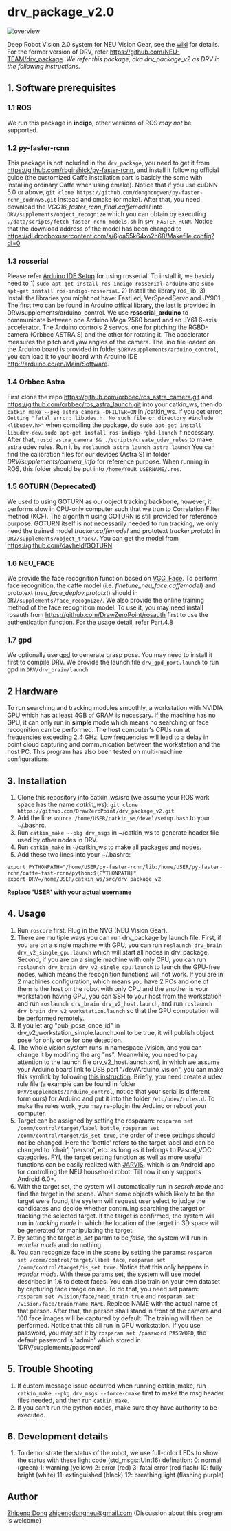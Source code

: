 # drv_package_v2.0

![overview](https://github.com/DrawZeroPoint/drv_package_v2/blob/master/supplements/figures/1.png )

Deep Robot Vision 2.0 system for NEU Vision Gear, see the [wiki](https://github.com/DrawZeroPoint/drv_package_v2/wiki) for details.
For the former version of DRV, refer https://github.com/NEU-TEAM/drv_package. 
*We refer this package, aka drv_package_v2 as DRV in the following instructions.*

## 1. Software prerequisites
### 1.1 ROS
We run this package in **indigo**, other versions of ROS *may not* be supported.

### 1.2 py-faster-rcnn
This package is not included in the `drv_package`, you need to get it from <https://github.com/rbgirshick/py-faster-rcnn>, and install it following official guide (the customized Caffe installation part is basicly the same with installing ordinary Caffe when using cmake). Notice that if you use cuDNN 5.0 or above, `git clone https://github.com/donghongwen/py-faster-rcnn_cudnnv5.git` instead and cmake (or make). 
After that, you need download the *VGG16_faster_rcnn_final.caffemodel*  into `DRV/supplements/object_recognize` which you can obtain by executing `./data/scripts/fetch_faster_rcnn_models.sh` in `$PY_FASTER_RCNN`. Notice that the download address of the model has been changed to https://dl.dropboxusercontent.com/s/6joa55k64xo2h68/Makefile.config?dl=0

### 1.3 rosserial
Please refer [Arduino IDE Setup](http://wiki.ros.org/rosserial_arduino/Tutorials/Arduino%20IDE%20Setup) for using rosserial. To install it, we basicly need to 1) `sudo apt-get install ros-indigo-rosserial-arduino` and `sudo apt-get install ros-indigo-rosserial`. 2) Install the library ros_lib. 3) Install the libraries you might not have: FastLed, VerSpeedServo and JY901. The first two can be found in Arduino offical library, the last is provided in DRV/supplements/arduino_control.
We use **rosserial_arduino** to communicate between one Arduino Mega 2560 board and an JY61 6-axis accelerator. The Arduino controls 2 servos, one for pitching the RGBD-camera (Orbbec ASTRA S) and the other for rotating it. The accelerator measures the pitch and yaw angles of the camera. The .ino file loaded on the Arduino board is provided in folder `$DRV/supplements/arduino_control`, you can load it to your board with Arduino IDE <http://arduino.cc/en/Main/Software>.

### 1.4 Orbbec Astra
First clone the repo https://github.com/orbbec/ros_astra_camera.git and https://github.com/orbbec/ros_astra_launch.git into your catkin_ws, then do `catkin_make --pkg astra_camera -DFILTER=ON` in /catkin_ws.
If you get error: `Getting "fatal error: libudev.h: No such file or directory #include <libudev.h>"` when compiling the package, do `sudo apt-get install libudev-dev`. `sudo apt-get install ros-indigo-rgbd-launch` if necessary.
After that, `roscd astra_camera && ./scripts/create_udev_rules` to make astra udev rules. Run it by `roslaunch astra_launch astra.launch`
You can find the calibration files for our devices (Astra S) in folder *DRV/supplements/camera_info* for reference purpose. When running in ROS, this folder should be put into `/home/YOUR_USERNAME/.ros`.

### 1.5 GOTURN (Deprecated)
We used to using GOTURN as our object tracking backbone, however, it performs slow in CPU-only computer such that we trun to Correlation Filter method (KCF). The algorithm using GOTURN is still provided for reference purpose. GOTURN itself is not necessarily needed to run tracking, we only need the trained model *tracker.caffemodel* and prototext *tracker.prototxt* in `DRV/supplements/object_track/`. You can get the model from <https://github.com/davheld/GOTURN>.

### 1.6 NEU_FACE
We provide the face recognition function based on [VGG_Face](http://www.robots.ox.ac.uk/~vgg/software/vgg_face/). To perform face recognition, the caffe model (i.e. *finetune_neu_face.caffemodel*) and prototext (*neu_face_deploy.prototxt*) should in `DRV/supplements/face_recognize/`.
We also provide the online training method of the face recognition model. To use it, you may need install rosauth from https://github.com/DrawZeroPoint/rosauth first to use the authentication function. For the usage detail, refer Part.4.8

### 1.7 gpd
We optionally use [gpd](https://github.com/atenpas/gpd) to generate grasp pose. You may need to install it first to compile DRV. We provide the launch file `drv_gpd_port.launch` to run gpd in `DRV/drv_brain/launch`

## 2 Hardware
To run searching and tracking modules smoothly, a workstation with NVIDIA GPU which has at least 4GB of GRAM is necessary. If the machine has no GPU, it can only run in **simple** mode which means no searching or face recognition can be performed.
The host computer's CPUs run at frequencies exceeding 2.4 GHz. Low frequencies will lead to a delay in point cloud capturing and communication between the workstation and the host PC.
This program has also been tested on multi-machine configurations.

## 3. Installation
1. Clone this repository into catkin_ws/src (we assume your ROS work space has the name *catkin_ws*):
`git clone https://github.com/DrawZeroPoint/drv_package_v2.git`
2. Add the line `source /home/USER/catkin_ws/devel/setup.bash` to your ~/.bashrc.
2. Run `catkin_make --pkg drv_msgs` in ~/catkin_ws to generate header file used by other nodes in DRV.
3. Run `catkin_make` in ~/catkin_ws to make all packages and nodes.
4. Add these two lines into your ~/.bashrc:
 ```
export PYTHONPATH="/home/USER/py-faster-rcnn/lib:/home/USER/py-faster-rcnn/caffe-fast-rcnn/python:${PYTHONPATH}"
export DRV=/home/USER/catkin_ws/src/drv_package_v2
 ```
 **Replace 'USER' with your actual username**

## 4. Usage
1. Run `roscore` first. Plug in the NVG (NEU Vision Gear).
2. There are multiple ways you can run drv_package by launch file. First, if you are on a single machine with GPU, you can run `roslaunch drv_brain drv_v2_single_gpu.launch` which will start all nodes in drv_package. Second, if you are on a single machine with only CPU, you can run `roslaunch drv_brain drv_v2_single_cpu.launch` to launch the GPU-free nodes, which means the recognition functions will not work. 
If you are in 2 machines configuration, which means you have 2 PCs and one of them is the host on the robot with only CPU and the another is your workstation having GPU, you can SSH to your host from the workstation and run `roslaunch drv_brain drv_v2_host.launch`, and run `roslaunch drv_brain drv_v2_workstation.launch` so that the GPU computation will be performed remotely. 
3. If you let arg "pub_pose_once_id" in drv_v2_workstation_simple.launch.xml to be true, it will publish object pose for only once for one detection. 
4. The whole vision system runs in namespace /vision, and you can change it by modifing the arg "ns". Meanwhile, you need to pay attention to the launch file drv_v2_host.launch.xml, in which we assume your Arduino board link to USB port "/dev/Arduino_vision", you can make this symlink by following [this instruction](http://www.joakimlinde.se/microcontrollers/arduino/avr/udev.php). Briefly, you need create a udev rule file (a example can be found in folder `DRV/supplements/arduino_control`, notice that your serial is different form ours) for Arduino and put it into the folder `/etc/udev/rules.d`. To make the rules work, you may re-plugin the Arduino or reboot your computer. 
5. Target can be assigned by setting the rosparam: `rosparam set /comm/control/target/label bottle`, `rosparam set /comm/control/target/is_set true`, the order of these settings should not be changed. Here the 'bottle' refers to the target label and can be changed to 'chair', 'person', etc. as long as it belongs to Pascal_VOC categories. FYI, the target setting function as well as more useful functions can be easily realized with [JARVIS](https://github.com/NEU-TEAM/JARVIS), which is an Android app for controlling the NEU household robot. Till now it only supports Android 6.0+.
6. With the target set, the system will automatically run in *search mode* and find the target in the scene. When some objects which likely to be the target were found, the system will request user select to judge the candidates and decide whether continuing searching the target or tracking the selected target. If the target is confirmed, the system will run in *tracking mode* in which the location of the target in 3D space will be generated for manipulating the target.
7. By setting the target *is_set* param to be *false*, the system will run in *wander mode* and do nothing.
8. You can recognize face in the scene by setting the params: `rosparam set /comm/control/target/label face`, `rosparam set /comm/control/target/is_set true`. Notice that this only happens in *wander mode*. With these params set, the system will use model described in 1.6 to detect faces. You can also train on your own dataset by capturing face image online. To do that, you need set param: `rosparam set /vision/face/need_train true` and `rosparam set /vision/face/train/name NAME`. Replace NAME with the actual name of that person. After that, the person shall stand in front of the camera and 100 face images will be captured by default. The training will then be performed. Notice that this all run in GPU workstation. If you use password, you may set it by `rosparam set /password PASSWORD`, the default password is 'admin' which stored in 'DRV/supplements/password'

## 5. Trouble Shooting
1. If custom message issue occurred when running catkin_make, run `catkin_make --pkg drv_msgs --force-cmake` first to make the msg header files needed, and then run `catkin_make`.
2. If you can't run the python nodes, make sure they have authority to be executed.
 
## 6. Development details
1. To demonstrate the status of the robot, we use full-color LEDs to show the status with these light code (std_msgs::UInt16) defination:
0: normal (green)
1: warning (yellow) 2: error (red) 3: fatal error (red flash)
10: fully bright (white) 11: extinguished (black) 12: breathing light (flashing purple)

## Author
[Zhipeng Dong](https://github.com/DrawZeroPoint) zhipengdongneu@gmail.com (Discussion about this program is welcome) 
 